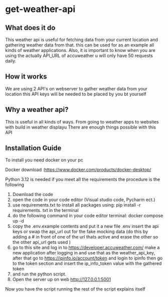 # get-weather-api

## What does it do

This weather api is useful for fetching data from your current location and gathering weather data from that.
this can be used for as an example all kinds of weather applications.
Also, it is important to know when you are using the actually API_URL  of accuweather u will only have 50 requests daily.



## How it works

We are using 2 API's on webserver to gather weather data from your location this API keys 
will be needed to be placed by you bt yourself


## Why a weather api?

This is useful in all kinds of ways. From going to weather apps to websites with build in weather displayu
There are enough things possible with this API



## Installation Guide

To install you need docker on your pc

Docker download :https://www.docker.com/products/docker-desktop/

Python 3.12 is needed
if you meet all the requirements the procedure is the following

1. Download the code
2. open the code in your code editor (Visual studio code, Pycharm ect.)
3. use requirements.txt to install all packages using: pip install -r requirements. txt in the terminal
4. do the following command in your code editor terminal: docker compose up -d
5. copy the .env.example contents and put it a new file .env insert the api keys or swap the api_url out for the fake mocking data (do this by adding a # in front of one of the url thats active and erase the other so the other api_url gets used )
6. go to this site and log in to https://developer.accuweather.com/ make a new application after logging in and use that as the weather_api_key, after that go to https://ipinfo.io/account/token and login to ipinfo then go to the token section and insert the ip_info_token value with the gathered token
7. and run the python script.
8. Open the server up on web http://127.0.0.1:5001

Now you have the script running the rest of the script explains itself

